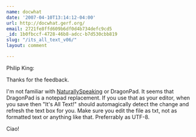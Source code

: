 ```yaml
---
name: docwhat
date: '2007-04-10T13:14:12-04:00'
url: http://docwhat.gerf.org/
email: 2721fe8ffd609b6df0d4b734defc9cd5
_id: 1b0fbccf-4728-46b8-adcc-b7d530cbb819
slug: "/its_all_text_v06/"
layout: comment

---
```


Philip King:

Thanks for the feedback.

I'm not familiar with <a href="http://en.wikipedia.org/wiki/Dragon_NaturallySpeaking" rel="nofollow">NaturallySpeaking</a> or DragonPad.  It seems that DragonPad is a notepad replacement.  If you use that as your editor, when you save then "It's All Text!" should automagically detect the change and refresh the text box for you.  Make sure you edit the file as txt, not as formatted text or anything like that.  Preferrably as UTF-8.

Ciao!
